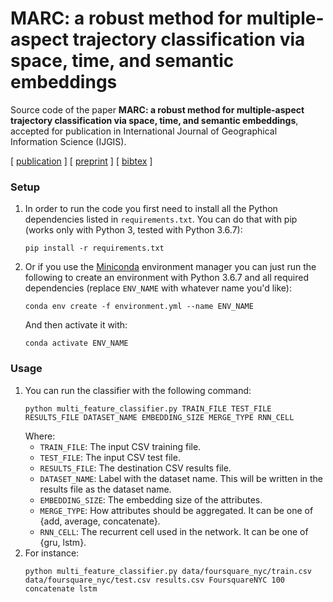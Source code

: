 # MARC: a robust method for multiple-aspect trajectory classification via space, time, and semantic embeddings

Source code of the paper **MARC: a robust method for multiple-aspect trajectory classification via space, time, and semantic embeddings**, accepted for publication in International Journal of Geographical Information Science (IJGIS).

[ [publication](#) ] [ [preprint](./preprint.pdf) ] [ [bibtex](#) ]

### Setup

1. In order to run the code you first need to install all the Python dependencies listed in `requirements.txt`. You can do that with pip (works only with Python 3, tested with Python 3.6.7):
    ```
    pip install -r requirements.txt
    ```

2. Or if you use the [Miniconda](https://docs.conda.io/en/latest/miniconda.html) environment manager you can just run the following to create an environment with Python 3.6.7 and all required dependencies (replace `ENV_NAME` with whatever name you'd like):
    ```
    conda env create -f environment.yml --name ENV_NAME
    ```
    And then activate it with:
    ```
    conda activate ENV_NAME
    ```

### Usage

1. You can run the classifier with the following command:
    ```
    python multi_feature_classifier.py TRAIN_FILE TEST_FILE RESULTS_FILE DATASET_NAME EMBEDDING_SIZE MERGE_TYPE RNN_CELL
    ```
    Where:
    - `TRAIN_FILE`: The input CSV training file.
    - `TEST_FILE`: The input CSV test file.
    - `RESULTS_FILE`: The destination CSV results file.
    - `DATASET_NAME`: Label with the dataset name. This will be written in the results file as the dataset name.
    - `EMBEDDING_SIZE`: The embedding size of the attributes.
    - `MERGE_TYPE`: How attributes should be aggregated. It can be one of {add, average, concatenate}.
    - `RNN_CELL`: The recurrent cell used in the network. It can be one of {gru, lstm}.
2. For instance:
    ```
    python multi_feature_classifier.py data/foursquare_nyc/train.csv data/foursquare_nyc/test.csv results.csv FoursquareNYC 100 concatenate lstm
    ```
